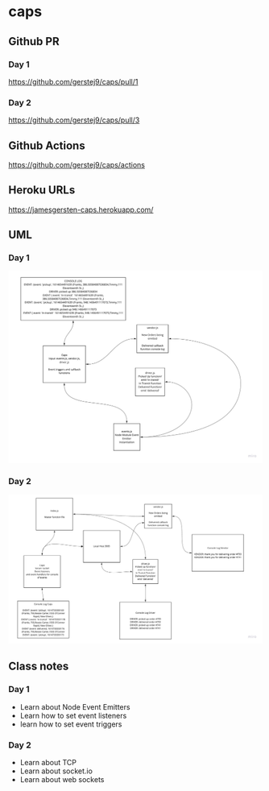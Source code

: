 # caps

## Github PR
### Day 1
https://github.com/gerstej9/caps/pull/1
### Day 2
https://github.com/gerstej9/caps/pull/3
## Github Actions
https://github.com/gerstej9/caps/actions

## Heroku URLs
https://jamesgersten-caps.herokuapp.com/

## UML
### Day 1
![](./assets/UML_lab11.jpg)

### Day 2
![](./assets/UML_lab12.jpg)

## Class notes
### Day 1
* Learn about Node Event Emitters
* Learn how to set event listeners
* learn how to set event triggers
### Day 2
* Learn about TCP
* Learn about socket.io
* Learn about web sockets